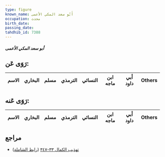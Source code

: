 ```yaml
---
type: figure
known_name: أَبُو سعد المكي الأعمى
occupation: محدث
birth_date:
passing_date:
tahdhib_id: 7388
---
```

##### أبو سعد المكي الأعمى

## رَوَى عَن:
| الاسم | البخاري | مسلم | الترمذي | النسائي | ابن ماجه | أبي داود | Others |
| ----- | ------- | ---- | ------- | ------- | -------- | -------- | ------ |
## رَوَى عَنه:
| الاسم | البخاري | مسلم | الترمذي | النسائي | ابن ماجه | أبي داود | Others |
| ----- | ------- | ---- | ------- | ------- | -------- | -------- | ------ |
## مراجع
- [تهذيب الكمال ٣٣-٣٤٧](obsidian://open?vault=Tahdhib-al-Kamal&file=Figures/٧٣٨٨-أبو%20سعد%20المكي%20الأعمى) ([رابط الشاملة](https://shamela.ws/book/3722/18018))